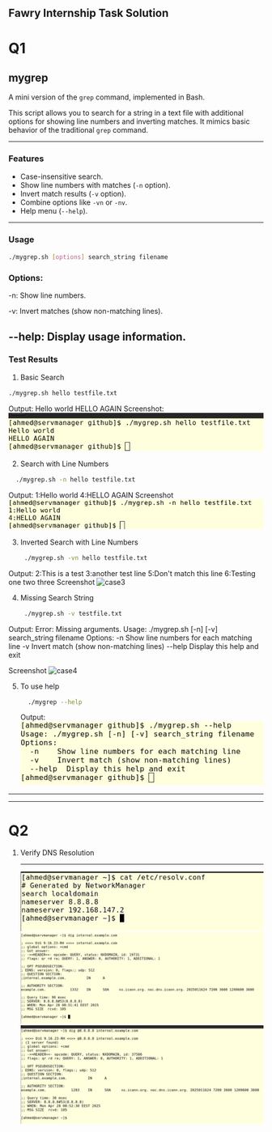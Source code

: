 Fawry Internship Task Solution
---
#  Q1
## mygrep

A mini version of the `grep` command, implemented in Bash.

This script allows you to search for a string in a text file with additional options for showing line numbers and inverting matches. It mimics basic behavior of the traditional `grep` command.

---

### Features
- Case-insensitive search.
- Show line numbers with matches (`-n` option).
- Invert match results (`-v` option).
- Combine options like `-vn` or `-nv`.
- Help menu (`--help`).

---

### Usage

```bash
./mygrep.sh [options] search_string filename
```

### Options:

-n: Show line numbers.

-v: Invert matches (show non-matching lines).

--help: Display usage information.
---
### Test Results
1. Basic Search
  ```bash
  ./mygrep.sh hello testfile.txt
  ```
 Output:
   Hello world
   HELLO AGAIN
 Screenshot:
  ![fristcase](https://github.com/ahmedibra3/mygrep/blob/main/Screenshots/case1.png)

2. Search with Line Numbers
  ```bash
    ./mygrep.sh -n hello testfile.txt
  ```
  Output:
   1:Hello world
   4:HELLO AGAIN
  Screenshot
  ![case2](https://github.com/ahmedibra3/mygrep/blob/main/Screenshots/case2.png)

3. Inverted Search with Line Numbers
   ```bash
    ./mygrep.sh -vn hello testfile.txt
  Output:
   2:This is a test
   3:another test line
   5:Don't match this line
   6:Testing one two three
  Screenshot
  ![case3](https://github.com/ahmedibra3/mygrep/blob/main/Screenshots/case3.png)

4. Missing Search String
   ```bash
    ./mygrep.sh -v testfile.txt
  Output:
   Error: Missing arguments.
    Usage: ./mygrep.sh [-n] [-v] search_string filename
    Options:
      -n    Show line numbers for each matching line
      -v    Invert match (show non-matching lines)
      --help  Display this help and exit

  Screenshot
  ![case4](https://github.com/ahmedibra3/mygrep/blob/main/Screenshots/case4(error).png)

5. To use help
   ```bash
     ./mygrep --help
   ```
   Output:
     ![helpcase](https://github.com/ahmedibra3/mygrep/blob/main/Screenshots/helpCase.png)

---
---
# Q2

1. Verify DNS Resolution
   ___
   ![DnsHosts](https://github.com/ahmedibra3/mygrep/blob/main/Screenshots/DNS-servers.jpg)
   ![DNS-resolution](https://github.com/ahmedibra3/mygrep/blob/main/Screenshots/DNS-resolution.jpg)
   ![DNS resolution using Google's public DNS server](https://github.com/ahmedibra3/mygrep/blob/main/Screenshots/DNS%20resolution%20using%20Google's%20public%20DNS%20server.jpg)



   
  





















